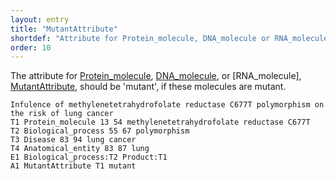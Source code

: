 ```yaml
---
layout: entry
title: "MutantAttribute"
shortdef: "Attribute for Protein_molecule, DNA_molecule or RNA_molecule"
order: 10
---
```


The attribute for [Protein_molecule](), [DNA_molecule](), or [RNA_molecule], [MutantAttribute](), should be 'mutant', if these molecules are mutant.


~~~ ann
Infulence of methylenetetrahydrofolate reductase C677T polymorphism on the risk of lung cancer
T1 Protein_molecule 13 54 methylenetetrahydrofolate reductase C677T
T2 Biological_process 55 67 polymorphism
T3 Disease 83 94 lung cancer
T4 Anatomical_entity 83 87 lung
E1 Biological_process:T2 Product:T1
A1 MutantAttribute T1 mutant
~~~


